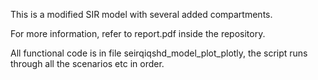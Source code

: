 This is a modified SIR model with several added compartments.

For more information, refer to report.pdf inside the repository.

All functional code is in file seirqiqshd_model_plot_plotly, the script runs through all the scenarios etc in order.
